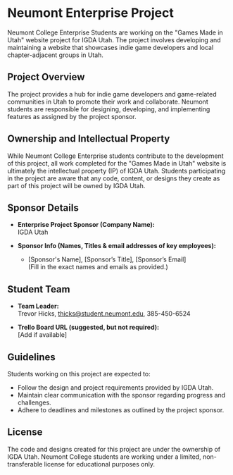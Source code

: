 # Neumont Enterprise Project

Neumont College Enterprise Students are working on the "Games Made in Utah" website project for IGDA Utah. 
The project involves developing and maintaining a website that showcases indie game developers and local chapter-adjacent groups in Utah. 

## Project Overview

The project provides a hub for indie game developers and game-related communities in Utah to promote their work and collaborate.
 Neumont students are responsible for designing, developing, and implementing features as assigned by the project sponsor.

## Ownership and Intellectual Property

While Neumont College Enterprise students contribute to the development of this project, all work completed for the "Games Made in Utah" website is ultimately the intellectual property (IP) of IGDA Utah. 
Students participating in the project are aware that any code, content, or designs they create as part of this project will be owned by IGDA Utah.

## Sponsor Details

- **Enterprise Project Sponsor (Company Name):**  
  IGDA Utah

- **Sponsor Info (Names, Titles & email addresses of key employees):**  
  - [Sponsor's Name], [Sponsor’s Title], [Sponsor’s Email]  
  (Fill in the exact names and emails as provided.)

## Student Team

- **Team Leader:**  
  Trevor Hicks, thicks@student.neumont.edu, 385-450-6524

- **Trello Board URL (suggested, but not required):**  
  [Add if available]

## Guidelines

Students working on this project are expected to:
- Follow the design and project requirements provided by IGDA Utah.
- Maintain clear communication with the sponsor regarding progress and challenges.
- Adhere to deadlines and milestones as outlined by the project sponsor.

## License

The code and designs created for this project are under the ownership of IGDA Utah. Neumont College students are working under a limited, non-transferable license for educational purposes only.

